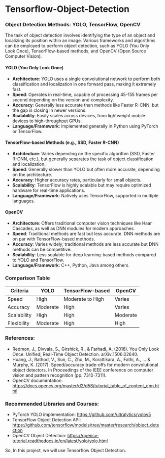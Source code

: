 # Tensorflow-Object-Detection

### Object Detection Methods: YOLO, TensorFlow, OpenCV

The task of object detection involves identifying the type of an object and localizing its position within an image. Various frameworks and algorithms can be employed to perform object detection, such as YOLO (You Only Look Once), TensorFlow-based methods, and OpenCV (Open Source Computer Vision).

#### YOLO (You Only Look Once)

- **Architecture**: YOLO uses a single convolutional network to perform both classification and localization in one forward pass, making it extremely fast.
- **Speed**: Operates in real-time, capable of processing 45-155 frames per second depending on the version and complexity.
- **Accuracy**: Generally less accurate than methods like Faster R-CNN, but the gap is closing in newer versions.
- **Scalability**: Easily scales across devices, from lightweight mobile devices to high-throughput GPUs.
- **Language/Framework**: Implemented generally in Python using PyTorch or TensorFlow.

#### TensorFlow-based Methods (e.g., SSD, Faster R-CNN)

- **Architecture**: Varies depending on the specific algorithm (SSD, Faster R-CNN, etc.), but generally separates the task of object classification and localization.
- **Speed**: Generally slower than YOLO but often more accurate, depending on the architecture.
- **Accuracy**: Higher accuracy rates, particularly for small objects.
- **Scalability**: TensorFlow is highly scalable but may require optimized hardware for real-time applications.
- **Language/Framework**: Natively uses TensorFlow, supported in multiple languages.

#### OpenCV

- **Architecture**: Offers traditional computer vision techniques like Haar Cascades, as well as DNN modules for modern approaches.
- **Speed**: Traditional methods are fast but less accurate. DNN methods are on par with TensorFlow-based methods.
- **Accuracy**: Varies widely; traditional methods are less accurate but DNN methods can be competitive.
- **Scalability**: Less scalable for deep learning-based methods compared to YOLO and TensorFlow.
- **Language/Framework**: C++, Python, Java among others.

### Comparison Table

| Criteria       | YOLO          | TensorFlow-based  | OpenCV          |
| -------------- | ------------- | ----------------- | --------------- |
| Speed          | High          | Moderate to High  | Varies          |
| Accuracy       | Moderate      | High              | Varies          |
| Scalability    | High          | High              | Moderate        |
| Flexibility    | Moderate      | High              | High            |

### References:

- Redmon, J., Divvala, S., Girshick, R., & Farhadi, A. (2016). You Only Look Once: Unified, Real-Time Object Detection. arXiv:1506.02640.
- Huang, J., Rathod, V., Sun, C., Zhu, M., Korattikara, A., Fathi, A., ... & Murphy, K. (2017). Speed/accuracy trade-offs for modern convolutional object detectors. In Proceedings of the IEEE conference on computer vision and pattern recognition (pp. 7310-7311).
- OpenCV documentation: https://docs.opencv.org/master/d2/d58/tutorial_table_of_content_dnn.html

### Recommended Libraries and Courses:

- PyTorch YOLO implementation: https://github.com/ultralytics/yolov5
- TensorFlow Object Detection API: https://github.com/tensorflow/models/tree/master/research/object_detection
- OpenCV Object Detection: https://opencv-tutorial.readthedocs.io/en/latest/yolo/yolo.html


So, In this project, we will use Tensorflow Object Detection.
